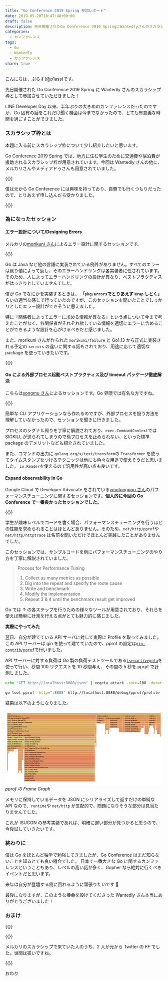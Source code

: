 ```yaml
---
title: "Go Conference 2019 Spring 参加レポート"
date: 2019-05-20T18:47:48+09:00
draft: false
description: 先日開催されたGo Conference 2019 SpringにWantedlyさんのスカラシップ枠として参加し、Goに関する話をたくさん聞くことが出来ました。
categories:
  - カンファレンス
tags:
  - Go
  - Wantedly
  - カンファレンス
share: true
---
```


こんにちは、ぷらす([@p1ass](https://twitter.com/p1ass))です。

先日開催された Go Conference 2019 Spring に Wantedly さんのスカラシップ枠として参加させていただきました！

LINE Developer Day 以来、半年ぶりの大きめのカンファレンスだったのですが、Go 固有の話をこれだけ聞く機会は今までなかったので、とても有意義な時間を過ごすことができました。

<!--more-->

### スカラシップ枠とは

本題に入る前にスカラシップ枠について少し紹介したいと思います。

Go Conference 2019 Spring では、地方に住む学生のために交通費や宿泊費が援助されるスカラシップ枠が用意されています。今回は Wantedly さんの他に、メルカリさんやメディアドゥさんも用意されていました。

{{<ex-link url="https://gocon.connpass.com/event/124530" >}}

僕は元から Go Conference には興味を持っており、自費でも行くつもりだったので、とりあえず申し込んだら受かりました。

{{<ex-link url="https://www.wantedly.com/projects/302608" >}}

### 為になったセッション

#### エラー設計について/Designing Errors

メルカリの[morikuni さん](https://twitter.com/inukirom)によるエラー設計に関するセッションです。

{{<ex-link url="https://docs.google.com/presentation/d/1JIdZ4IVW2D3kEFUtWSvHNes3r3ykojGuUAQAnhmEVs0/edit#slide=id.g4204ea1550_1_336" >}}

Go は Java など他の言語に実装されている例外がありません。すべてのエラーは戻り値によって返し、そのエラーハンドリングは各実装者に任されています。そのため、人によってエラーハンドリングの設計が異なり、ベストプラクティスがはっきりとしていませんでした。

僕が Go でなにかを実装するときは、 **「`pkg/errors`でとりあえず `Wrap` しとく」** らいの適当な感じで行っていたのですが、このセッションを聞いたことでしっかりとしたエラー設計ができそうに思えました。

特に「関係者によってエラーに求める情報が異なる」という点について今まで考えたことがなく、各関係者がそれぞれ欲している情報を適切にエラーに含めることができるような設計を心がけるべきだと感じました。

また、morikuni さんが作られた `morikuni/failure` と Go1.13 から正式に実装される予定の `xerrors` の違いに関する話もされており、用途に応じて適切な package を使っていきたいです。

{{<ex-link url="https://github.com/morikuni/failure" >}}

#### Go による外部プロセス起動ベストプラクティス及び timeout パッケージ徹底解決

こちらは[songmu さん](https://twitter.com/songmu)によるセッションです。Go 界隈では有名な方ですね。

{{<ex-link url="http://songmu.github.io/slides/gocon2019-spring" >}}

簡単な CLI アプリケーションなら作れるのですが、外部プロセスを扱う方法を理解していなかったので、セッションを聞きに行きました。

プロセスのシグナル周りを丁寧に解説されており、`exec.CommandContext`では SIGKILL が送られてしまうので孫プロセスを止められない、といった標準 package のデメリットなども紹介されていました。

また、コマンドの出力に `golang.org/x/text/transform`の `Transformer` を使ってタイムスタンプをつけるテクニックは他にも色々な用途で使えそうだと思いました。
`io.Reader`を使えるので汎用性が高い点も良いです。

#### Expand observability in Go

Google Cloud で Developer Advocate をされている[ymotongpoo さん](https://twitter.com/ymotongpoo)のパフォーマンスチューニングに関するセッションです。**個人的に今回の Go Conference で一番良かったセッションでした。**

{{<ex-link url="https://docs.google.com/presentation/d/e/2PACX-1vRiua4UZzSEGuS-IIHLjwEA9VpQda8eo_z59AYSd5z8oFm7t5cjM6Jrxh3XqMLjQ6dM13WBtUd7IEH7/pub?slide=id.g405a9dc47b_0_0" >}}

学生が趣味レベルでコードを書く場合、パフォーマンスチューニングを行うほどの性能を求められることはほとんどありません。そのため、`net/http/pprof`や `net/http/httptrace` は名前を聞いただけでほとんど実践したことがありませんでした。

このセッションでは、サンプルコードを例にパフォーマンスチューニングのやり方を丁寧に解説されていました。

> Process for Performance Tuning
>
> 1. Collect as many metrics as possible
> 2. Dig into the repeat and specify the roote cause
> 3. Write and benchmark
> 4. Modify the implementation
> 5. Repeat 3 & 4 until the benchmark result get improved

Go では ↑ の各ステップを行うための様々なツールが用意されており、それらを使えば簡単に計測を行える点がとても魅力的に感じました。

**実際にやってみた**

翌日、自分が建てている API サーバに対して実際に Profile を取ってみました。
この API サーバーは gin を使って建てていたので、pprof の設定は[`gin-contrib/pprof`](https://github.com/gin-contrib/pprof)で行いました。

API サーバーに対する負荷は Go 製の負荷テストツールである[`tsenart/vegeta`](https://github.com/tsenart/vegeta)を使って行い、秒間 100 リクエストを 10 秒間与え、その間の 5 秒を pprpf で計測しました。

```bash
echo "GET http://localhost:8080/json" | vegeta attack -rate=100 -duration=10s | tee result.bin
```

```bash
go tool pprof -http=":8888" http://localhost:8080/debug/pprof/profile
```

結果は以下のようになりました。

![pprofのFrame Graph](./pprof.png)
_pprof の Frame Graph_

メモリに保持しているデータを JSON にシリアライズして返すだけの単純な API なので、`runtime`や `net/http` が支配的で、問題になりそうな部分は見当たりませんでした。

これが ISUCON の参考実装であれば、明確に遅い部分が見つかると思うので、今後試していきたいです。

### 終わりに

僕は Go をほとんど独学で勉強してきましたが、Go Conference はまだ知らないことを知るとても良い機会でした。
日本で一番大きな Go に関するカンファレンスということもあり、レベルの高い話が多く、Gopher なら絶対に行くべきイベントだと思います。

来年は自分が登壇する側に回れるように頑張りたいです 💪

最後になりますが、このような機会を設けてくださった Wantedly さん本当にありがとうございました！

### おまけ

{{<twitter url="https://twitter.com/p1ass/status/1129568723424096256" >}}

{{<twitter url="https://twitter.com/p1ass/status/1129581700835504128" >}}

メルカリのスカラシップで来ていた人のうち、2 人が元から Twitter の FF でした。世間は狭いですね。

{{<twitter url="https://twitter.com/p1ass/status/1129532777244741632" >}}

おわり

```

```
